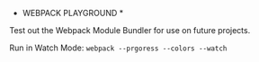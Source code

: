 * WEBPACK PLAYGROUND *

Test out the Webpack Module Bundler for use on future projects.

Run in Watch Mode:
`webpack --prgoress --colors --watch`
